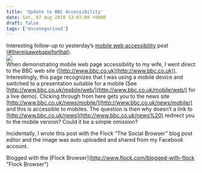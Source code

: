```yaml
---
title: 'Update to BBC Accessibility'
date: Sat, 07 Aug 2010 13:07:00 +0000
draft: false
tags: ['Uncategorised']
---
```


Interesting follow-up to yesterday’s [mobile web accessibility](http://blog.cpjobling.org/2010/08/mobile-accessibility.html) post ([#thereisawebappforthat](http://twitter.com/#search?q=%23thereisawebappforthat)).  
[![](http://photos-e.ak.fbcdn.net/hphotos-ak-snc4/hs023.snc4/33518_415256871866_647941866_5333628_1292288_s.jpg)](http://www.facebook.com/photo.php?pid=5333628&id=647941866 "Image of the BBC mobile web site from the BBC mobile web http://www.bbc.co.uk/mobile/web Uploaded with the Flock Browser - http://www.flock.com")  
When demonstrating mobile web page accessibility to my wife, I went direct to the BBC web site ([http://www.bbc.co.uk](http://www.bbc.co.uk)). Interestingly, this page recognizes that I was using a mobile device and switched to a presentation suitable for a mobile (See [http://www.bbc.co.uk/mobile/web/](http://www.bbc.co.uk/mobile/web/) for a live demo). [](http://www.facebook.com/photo.php?pid=5333628&id=647941866 "Image of the BBC mobile web site from the BBC mobile web http://www.bbc.co.uk/mobile/web Uploaded with the Flock Browser - http://www.flock.com")Clicking through from here gets you to the news site [http://www.bbc.co.uk/news/mobile/](http://www.bbc.co.uk/news/mobile/) and this is accessible to mobiles. The question is then why doesn’t a link to [http://www.bbc.co.uk/news](http://www.bbc.co.uk/news%20) redirect you to the mobile version? Could it be a simple omission?

Incidentally, I wrote this post with the Flock “The Social Browser” blog post editor and the image was auto uploaded and shared from my Facebook account.  
[](http://www.facebook.com/photo.php?pid=5333628&id=647941866 "Image of the BBC mobile web site from the BBC mobile web http://www.bbc.co.uk/mobile/web Uploaded with the Flock Browser - http://www.flock.com")

Blogged with the \[Flock Browser\](http://www.flock.com/blogged-with-flock "Flock Browser")